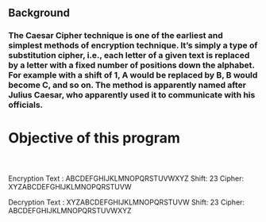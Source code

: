 ## Background
### The Caesar Cipher technique is one of the earliest and simplest methods of encryption technique. It’s simply a type of substitution cipher, i.e., each letter of a given text is replaced by a letter with a fixed number of positions down the alphabet. For example with a shift of 1, A would be replaced by B, B would become C, and so on. The method is apparently named after Julius Caesar, who apparently used it to communicate with his officials.

# Objective of this program<pre>
Encryption 
Text : ABCDEFGHIJKLMNOPQRSTUVWXYZ
Shift: 23
Cipher: XYZABCDEFGHIJKLMNOPQRSTUVW

Decryption
Text : XYZABCDEFGHIJKLMNOPQRSTUVW
Shift: 23
Cipher: ABCDEFGHIJKLMNOPQRSTUVWXYZ</pre>
